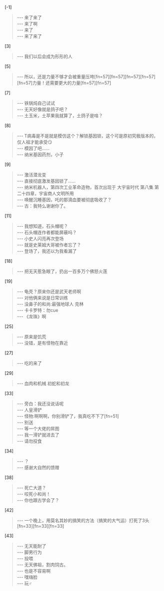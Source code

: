 
[-1] 
>--- 来了来了<br>
>--- 来了啊<br>
>--- 来了<br>
>--- 来了来了<br>

[3] 
>--- 我们以后会成为形形的人<br>

[5] 
>--- 所以，还是力量不够才会被重量压垮[fn=57][fn=57][fn=57][fn=57][fn=57]力量！还需要更大的力量[fn=57][fn=57]<br>

[7] 
>--- 铁锅炖自己试试<br>
>--- 无天好像就是鸽子吧？<br>
>--- 土玉米，土苹果我就算了，土鸽子是啥？<br>

[8] 
>--- T病毒是不是就是模仿这个？解锁基因锁，这个可是原初究极版本的，仅人祖才能承受😏<br>
>--- 模因了吧……<br>
>--- 纳米基因药剂，小子<br>

[9] 
>--- 激活潜龙变<br>
>--- 直接彻底激发基因锁了……<br>
>--- 纳米机器人，第四次工业革命造物，首次出现于 大宇宙时代 第八集 第二十四章，宇宙商人文明所用<br>
>--- 唤醒沉睡基因，吒的那滴血要被彻底吸收了？<br>
>--- 古：我特么谢谢你了。<br>

[11] 
>--- 我想知道，石头帽呢？<br>
>--- 石头帽连作者都能屏蔽吗？<br>
>--- 小史人闪亮再次登场<br>
>--- 就是史莱姆大哥被作者忘了？<br>
>--- 登场了，我还以为我看漏了<br>

[18] 
>--- 把无天惹急眼了，扔出一百多万个佛怒火莲<br>

[19] 
>--- 龟壳？原来你还是武天老师啊<br>
>--- 对他俩来说是日常训练<br>
>--- 没鼻子的和尚:最强地球人 克林<br>
>--- 卡卡罗特：勿cue<br>
>--- 《龙珠》啊<br>

[25] 
>--- 原来是饥荒<br>
>--- 没错，是有怪物在靠近<br>

[27] 
>--- 吃的来了<br>

[29] 
>--- 血肉和机械  初蛇和初龙<br>

[33] 
>--- 旁白：我还没说话呢<br>
>--- 人皇滑铲<br>
>--- 怪物:啊啊啊，你别滑铲了，我真吃不下了[fn=51]<br>
>--- 别送<br>
>--- 等一个大佬的屌图<br>
>--- 我一滑铲就进去了<br>
>--- 请勿投食<br>

[34] 
>--- ？<br>
>--- 感谢大自然的馈赠<br>

[38] 
>--- 死亡大道？<br>
>--- 咬死小和尚！<br>
>--- 你也跟古学会了？<br>

[42] 
>--- 一个晚上，用莫名其妙的搞笑的方法（搞笑的大气运）打死了3头[fn=33][fn=33][fn=33]<br>

[43] 
>--- 无天能耐了<br>
>--- 脚男行为<br>
>--- 投喂<br>
>--- 无天佛祖，割肉饲古。<br>
>--- 也是不容易啊<br>
>--- 嘿嗨脸<br>
>--- 玩♂<br>
